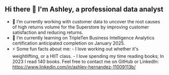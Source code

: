 ## Hi there 👋 I'm Ashley, a professional data analyst
- 🔭 I’m currently working with customer data to uncover the root causes of high returns volume for the Superstore by improving customer satisfaction and reducing returns.
- 🌱 I’m currently learning on TripleTen Business Intelligence Analytics certification anticipated completion on January 2025.
- ⚡ Some fun facts about me:
      - I love working out whether it's weightlifting, or a HIIT class.
      - I love spending my time reading books; In 2023 I read 140 books.
Feel free to contact me on GitHub or LinkedIn: https://www.linkedin.com/in/ashley-hernandez-11009113b/

